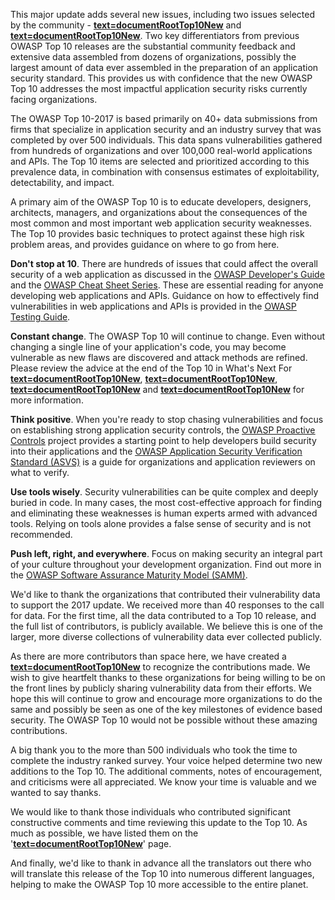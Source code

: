 This major update adds several new issues, including two issues selected
by the community -
<b><u>[text=documentRootTop10New]({{Top_10:LanguageFile "wikilink")</u></b>
and
<b><u>[text=documentRootTop10New]({{Top_10:LanguageFile "wikilink")</u></b>.
Two key differentiators from previous OWASP Top 10 releases are the
substantial community feedback and extensive data assembled from dozens
of organizations, possibly the largest amount of data ever assembled in
the preparation of an application security standard. This provides us
with confidence that the new OWASP Top 10 addresses the most impactful
application security risks currently facing organizations.

The OWASP Top 10-2017 is based primarily on 40+ data submissions from
firms that specialize in application security and an industry survey
that was completed by over 500 individuals. This data spans
vulnerabilities gathered from hundreds of organizations and over 100,000
real-world applications and APIs. The Top 10 items are selected and
prioritized according to this prevalence data, in combination with
consensus estimates of exploitability, detectability, and impact.

A primary aim of the OWASP Top 10 is to educate developers, designers,
architects, managers, and organizations about the consequences of the
most common and most important web application security weaknesses. The
Top 10 provides basic techniques to protect against these high risk
problem areas, and provides guidance on where to go from here.

<b>Don't stop at 10</b>. There are hundreds of issues that could affect
the overall security of a web application as discussed in the <u>[OWASP
Developer's Guide](OWASP_Guide_Project "wikilink")</u> and the <u>[OWASP
Cheat Sheet Series](:Category:Cheatsheets "wikilink")</u>. These are
essential reading for anyone developing web applications and APIs.
Guidance on how to effectively find vulnerabilities in web applications
and APIs is provided in the <u>[OWASP Testing
Guide](OWASP_Testing_Project "wikilink")</u>.

<b>Constant change</b>. The OWASP Top 10 will continue to change. Even
without changing a single line of your application's code, you may
become vulnerable as new flaws are discovered and attack methods are
refined. Please review the advice at the end of the Top 10 in What's
Next For
<b><u>[text=documentRootTop10New]({{Top_10:LanguageFile "wikilink")</u></b>,
<b><u>[text=documentRootTop10New]({{Top_10:LanguageFile "wikilink")</u></b>,
<b><u>[text=documentRootTop10New]({{Top_10:LanguageFile "wikilink")</u></b>
and
<b><u>[text=documentRootTop10New]({{Top_10:LanguageFile "wikilink")</u></b>
for more information.

<b>Think positive</b>. When you're ready to stop chasing vulnerabilities
and focus on establishing strong application security controls, the
<u>[OWASP Proactive Controls](OWASP_Proactive_Controls "wikilink")</u>
project provides a starting point to help developers build security into
their applications and the <u>[OWASP Application Security Verification
Standard (ASVS)](ASVS "wikilink")</u> is a guide for organizations and
application reviewers on what to verify.

<b>Use tools wisely</b>. Security vulnerabilities can be quite complex
and deeply buried in code. In many cases, the most cost-effective
approach for finding and eliminating these weaknesses is human experts
armed with advanced tools. Relying on tools alone provides a false sense
of security and is not recommended.

<b>Push left, right, and everywhere</b>. Focus on making security an
integral part of your culture throughout your development organization.
Find out more in the <u>[OWASP Software Assurance Maturity Model
(SAMM)](OWASP_SAMM_Project "wikilink")</u>.

We'd like to thank the organizations that contributed their
vulnerability data to support the 2017 update. We received more than 40
responses to the call for data. For the first time, all the data
contributed to a Top 10 release, and the full list of contributors, is
publicly available. We believe this is one of the larger, more diverse
collections of vulnerability data ever collected publicly.

As there are more contributors than space here, we have created a
<b><u>[text=documentRootTop10New]({{Top_10:LanguageFile "wikilink")</u></b>
to recognize the contributions made. We wish to give heartfelt thanks to
these organizations for being willing to be on the front lines by
publicly sharing vulnerability data from their efforts. We hope this
will continue to grow and encourage more organizations to do the same
and possibly be seen as one of the key milestones of evidence based
security. The OWASP Top 10 would not be possible without these amazing
contributions. 

A big thank you to the more than 500 individuals who took the time to
complete the industry ranked survey. Your voice helped determine two new
additions to the Top 10. The additional comments, notes of
encouragement, and criticisms were all appreciated. We know your time is
valuable and we wanted to say thanks.

We would like to thank those individuals who contributed significant
constructive comments and time reviewing this update to the Top 10. As
much as possible, we have listed them on the
'<b><u>[text=documentRootTop10New]({{Top_10:LanguageFile "wikilink")</u></b>'
page.

And finally, we'd like to thank in advance all the translators out there
who will translate this release of the Top 10 into numerous different
languages, helping to make the OWASP Top 10 more accessible to the
entire planet.
